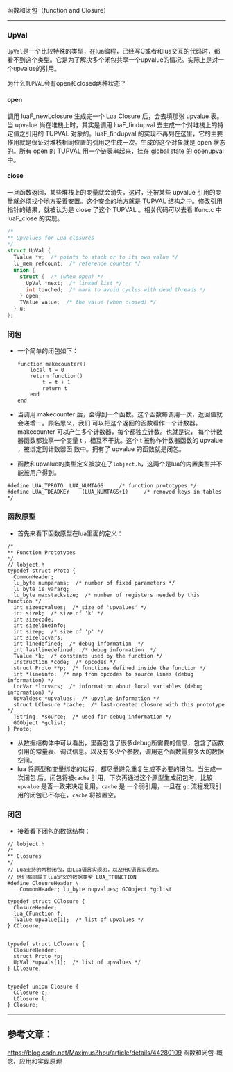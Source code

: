 函数和闭包（function and Closure）

---

### UpVal
`UpVal`是一个比较特殊的类型，在lua编程，已经写C或者和lua交互的代码时，都看不到这个类型。它是为了解决多个闭包共享一个upvalue的情况。实际上是对一个upvalue的引用。

为什么`TUPVAL`会有open和closed两种状态？

#### open
调用 luaF_newLclosure 生成完一个 Lua Closure 后，会去填那张 upvalue 表。当 upvalue 尚在堆栈上时，其实是调用 luaF_findupval 去生成一个对堆栈上的特定值之引用的 TUPVAL 对象的。luaF_findupval 的实现不再列在这里，它的主要作用就是保证对堆栈相同位置的引用之生成一次。生成的这个对象就是 open 状态的。所有 open 的 TUPVAL 用一个链表串起来，挂在 global state 的 openupval 中。

#### close
一旦函数返回，某些堆栈上的变量就会消失，这时，还被某些 upvalue 引用的变量就必须找个地方妥善安置。这个安全的地方就是 TUPVAL 结构之中。修改引用指针的结果，就被认为是 close 了这个 TUPVAL 。相关代码可以去看 lfunc.c 中 luaF_close 的实现。

```c
/*
** Upvalues for Lua closures
*/
struct UpVal {
  TValue *v;  /* points to stack or to its own value */
  lu_mem refcount;  /* reference counter */
  union {
    struct {  /* (when open) */
      UpVal *next;  /* linked list */
      int touched;  /* mark to avoid cycles with dead threads */
    } open;
    TValue value;  /* the value (when closed) */
  } u;
};
```

### 闭包
- 一个简单的闭包如下：
	```
	function makecounter()
		local t = 0
		return function()
			t = t + 1
			return t
		end
	end
	```
- 当调用 makecounter 后，会得到一个函数。这个函数每调用一次，返回值就会递增一。顾名思义，我们
可以把这个返回的函数看作一个计数器。makecounter 可以产生多个计数器，每个都独立计数。也就是说，
每个计数器函数都独享一个变量 t ，相互不干扰。这个 t 被称作计数器函数的 upvalue ，被绑定到计数器函
数中。拥有了 upvalue 的函数就是闭包。

- 函数和upvalue的类型定义被放在了`lobject.h`，这两个是lua的内置类型并不能被用户得到。
```
#define LUA_TPROTO	LUA_NUMTAGS		/* function prototypes */
#define LUA_TDEADKEY	(LUA_NUMTAGS+1)		/* removed keys in tables */
```

### 函数原型

- 首先来看下函数原型在lua里面的定义：
```
/*
** Function Prototypes
*/
// lobject.h
typedef struct Proto {
  CommonHeader;
  lu_byte numparams;  /* number of fixed parameters */
  lu_byte is_vararg;
  lu_byte maxstacksize;  /* number of registers needed by this function */
  int sizeupvalues;  /* size of 'upvalues' */
  int sizek;  /* size of 'k' */
  int sizecode;
  int sizelineinfo;
  int sizep;  /* size of 'p' */
  int sizelocvars;
  int linedefined;  /* debug information  */
  int lastlinedefined;  /* debug information  */
  TValue *k;  /* constants used by the function */
  Instruction *code;  /* opcodes */
  struct Proto **p;  /* functions defined inside the function */
  int *lineinfo;  /* map from opcodes to source lines (debug information) */
  LocVar *locvars;  /* information about local variables (debug information) */
  Upvaldesc *upvalues;  /* upvalue information */
  struct LClosure *cache;  /* last-created closure with this prototype */
  TString  *source;  /* used for debug information */
  GCObject *gclist;
} Proto;

```
- 从数据结构体中可以看出，里面包含了很多debug所需要的信息，包含了函数引用的常量表、调试信息。以及有多少个参数，调用这个函数需要多大的数据空间。
- lua 将原型和变量绑定的过程，都尽量避免重复生成不必要的闭包。当生成一次闭包
后，闭包将被`cache` 引用，下次再通过这个原型生成闭包时，比较 `upvalue` 是否一致来决定复用。`cache` 是
一个弱引用，一旦在 `gc` 流程发现引用的闭包已不存在，`cache` 将被置空。

### 闭包

- 接着看下闭包的数据结构：
```
// lobject.h
/*
** Closures
*/
// Lua支持的两种闭包，由Lua语言实现的，以及用C语言实现的。
// 他们都同属于lua定义的数据类型 LUA_TFUNCTION
#define ClosureHeader \
	CommonHeader; lu_byte nupvalues; GCObject *gclist

typedef struct CClosure {
  ClosureHeader;
  lua_CFunction f;
  TValue upvalue[1];  /* list of upvalues */
} CClosure;


typedef struct LClosure {
  ClosureHeader;
  struct Proto *p;
  UpVal *upvals[1];  /* list of upvalues */
} LClosure;


typedef union Closure {
  CClosure c;
  LClosure l;
} Closure;

```

---------------
## 参考文章：
https://blog.csdn.net/MaximusZhou/article/details/44280109 函数和闭包-概念、应用和实现原理